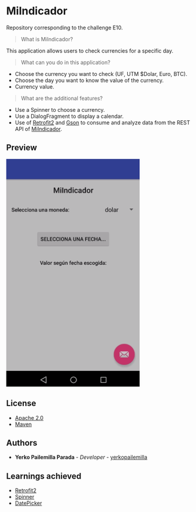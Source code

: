 # MiIndicador

Repository corresponding to the challenge E10.

> What is MiIndicador?

This application allows users to check currencies for a specific day.

> What can you do in this application?

* Choose the currency you want to check (UF, UTM $Dolar, Euro, BTC).
* Choose the day you want to know the value of the currency.
* Currency value.

> What are the additional features?

* Use a Spinner to choose a currency.
* Use a DialogFragment to display a calendar.
* Use of [Retrofit2](https://square.github.io/retrofit/) and [Gson](https://github.com/square/retrofit/tree/master/retrofit-converters/gson) to consume and analyze data from the REST API of [MiIndicador](https://mindicador.cl/).

## Preview

![](MiIndicador.gif)

## License

* [Apache 2.0](http://www.apache.org/licenses/LICENSE-2.0.html)
* [Maven](https://maven.apache.org/)

## Authors

* **Yerko Pailemilla Parada** - *Developer* - [yerkopailemilla](https://github.com/yerkopailemilla)

## Learnings achieved

* [Retrofit2](https://square.github.io/retrofit/)
* [Spinner](https://developer.android.com/guide/topics/ui/controls/spinner)
* [DatePicker](https://developer.android.com/reference/android/widget/DatePicker)

